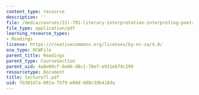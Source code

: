 ```yaml
---
content_type: resource
description: ''
file: /media/courses/21l-701-literary-interpretation-interpreting-poetry-fall-2003/fb301d7a081a75f9e08d680c39b418da_lecture7l.pdf
file_type: application/pdf
learning_resource_types:
- Readings
license: https://creativecommons.org/licenses/by-nc-sa/4.0/
ocw_type: OCWFile
parent_title: Readings
parent_type: CourseSection
parent_uid: 4a8e09cf-6e66-d8c1-78e7-e931ebf4c299
resourcetype: Document
title: lecture7l.pdf
uid: fb301d7a-081a-75f9-e08d-680c39b418da
---
```

